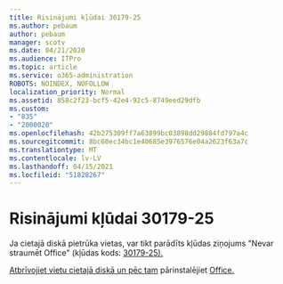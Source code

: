 ```yaml
---
title: Risinājumi kļūdai 30179-25
ms.author: pebaum
author: pebaum
manager: scotv
ms.date: 04/21/2020
ms.audience: ITPro
ms.topic: article
ms.service: o365-administration
ROBOTS: NOINDEX, NOFOLLOW
localization_priority: Normal
ms.assetid: 858c2f23-bcf5-42e4-92c5-8749eed29dfb
ms.custom:
- "835"
- "2000020"
ms.openlocfilehash: 42b275309ff7a63899bc03898dd29884fd797a4c
ms.sourcegitcommit: 8bc60ec34bc1e40685e3976576e04a2623f63a7c
ms.translationtype: MT
ms.contentlocale: lv-LV
ms.lasthandoff: 04/15/2021
ms.locfileid: "51828267"
---
```

# <a name="solutions-for-error-30179-25"></a>Risinājumi kļūdai 30179-25

Ja cietajā diskā pietrūka vietas, var tikt parādīts kļūdas ziņojums "Nevar straumēt Office" (kļūdas kods: [30179-25).](https://support.office.com/article/e40d3c7d-98f6-4284-94a0-882beaa44593?wt.mc_id=Alchemy_ClientDIA)
  
[Atbrīvojiet vietu cietajā diskā un pēc tam](https://support.microsoft.com/help/12425/windows-10-free-up-drive-space) pārinstalējiet [Office.](https://portal.office.com/OLS/MySoftware.aspx)
  